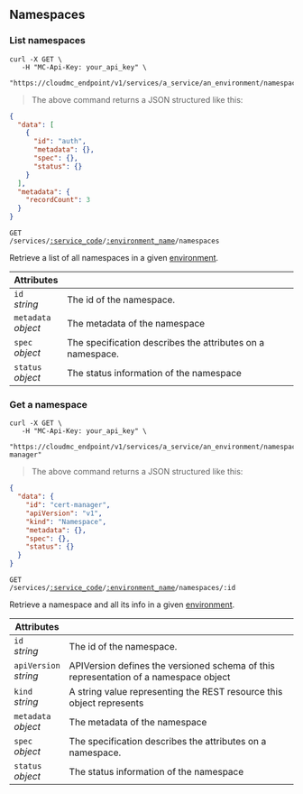## Namespaces

<!-------------------- LIST NAMESPACES -------------------->

### List namespaces

```shell
curl -X GET \
   -H "MC-Api-Key: your_api_key" \
   "https://cloudmc_endpoint/v1/services/a_service/an_environment/namespaces"
```

> The above command returns a JSON structured like this:

```json
{
  "data": [
    {
      "id": "auth",
      "metadata": {},
      "spec": {},
      "status": {}
    }
  ],
  "metadata": {
    "recordCount": 3
  }
}
```

<code>GET /services/<a href="#administration-service-connections">:service_code</a>/<a href="#administration-environments">:environment_name</a>/namespaces</code>

Retrieve a list of all namespaces in a given [environment](#administration-environments).

| Attributes               | &nbsp;                                                     |
| ------------------------ | ---------------------------------------------------------- |
| `id` <br/>_string_       | The id of the namespace.                                   |
| `metadata` <br/>_object_ | The metadata of the namespace                              |
| `spec`<br/>_object_      | The specification describes the attributes on a namespace. |
| `status`<br/>_object_    | The status information of the namespace                    |

<!-------------------- GET A NAMESPACE -------------------->

### Get a namespace

```shell
curl -X GET \
   -H "MC-Api-Key: your_api_key" \
   "https://cloudmc_endpoint/v1/services/a_service/an_environment/namespaces/cert-manager"
```

> The above command returns a JSON structured like this:

```json
{
  "data": {
    "id": "cert-manager",
    "apiVersion": "v1",
    "kind": "Namespace",
    "metadata": {},
    "spec": {},
    "status": {}
  }
}
```

<code>GET /services/<a href="#administration-service-connections">:service_code</a>/<a href="#administration-environments">:environment_name</a>/namespaces/:id</code>

Retrieve a namespace and all its info in a given [environment](#administration-environments).

| Attributes                 | &nbsp;                                                                               |
| -------------------------- | ------------------------------------------------------------------------------------ |
| `id` <br/>_string_         | The id of the namespace.                                                             |
| `apiVersion` <br/>_string_ | APIVersion defines the versioned schema of this representation of a namespace object |
| `kind` <br/>_string_       | A string value representing the REST resource this object represents                 |
| `metadata` <br/>_object_   | The metadata of the namespace                                                        |
| `spec`<br/>_object_        | The specification describes the attributes on a namespace.                           |
| `status`<br/>_object_      | The status information of the namespace                                              |
